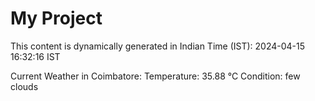 # My Project

This content is dynamically generated in Indian Time (IST): 2024-04-15 16:32:16 IST


Current Weather in Coimbatore:
Temperature: 35.88 °C
Condition: few clouds
